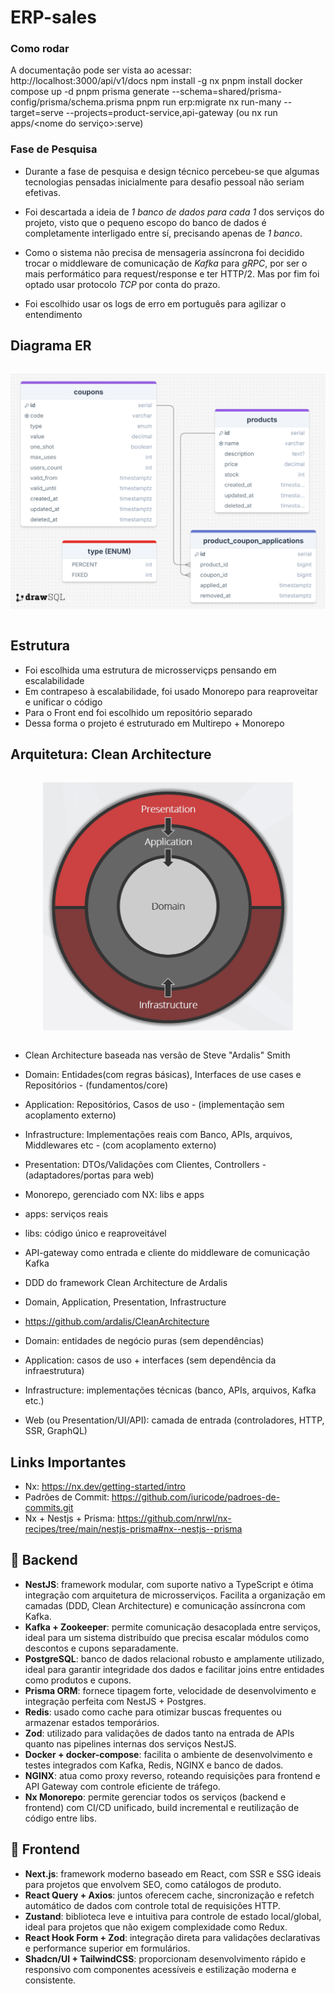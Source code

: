 # ERP-sales

### Como rodar

A documentação pode ser vista ao acessar: http://localhost:3000/api/v1/docs
npm install -g nx
pnpm install
docker compose up -d
pnpm prisma generate --schema=shared/prisma-config/prisma/schema.prisma
pnpm run erp:migrate
nx run-many --target=serve --projects=product-service,api-gateway (ou nx run apps/<nome do serviço>:serve)

### Fase de Pesquisa

- Durante a fase de pesquisa e design técnico percebeu-se que algumas tecnologias pensadas inicialmente para desafio pessoal não seriam efetivas.

* Foi descartada a ideia de *1 banco de dados para cada 1* dos serviços do projeto, visto que o pequeno escopo do banco de dados é completamente interligado entre sí, precisando apenas de *1 banco*.

* Como o sistema não precisa de mensageria assíncrona foi decidido trocar o middleware de comunicação de *Kafka* para *gRPC*, por ser o mais performático para request/response e ter HTTP/2. Mas por fim foi optado usar protocolo *TCP* por conta do prazo.

* Foi escolhido usar os logs de erro em português para agilizar o entendimento


## Diagrama ER

<div style="width: 100%; display: flex; justify-content: center; align-items: center">

<div style="width: 800px;">

![er](./docs/imgs/drawsql-er-1.png)

</div>

</div>

## Estrutura

* Foi escolhida uma estrutura de microsserviçps pensando em escalabilidade
* Em contrapeso à escalabilidade, foi usado Monorepo para reaproveitar e unificar o código
* Para o Front end foi escolhido um repositório separado
* Dessa forma o projeto é estruturado em Multirepo + Monorepo

## Arquitetura: Clean Architecture

<div style="width: 100%; display: flex; justify-content: center; align-items: center">

<div style="width: 400px;">

![arquitetura](./docs/imgs/ca-diagram.png)

</div>

</div>

* Clean Architecture baseada nas versão de Steve "Ardalis" Smith
 * Domain: Entidades(com regras básicas), Interfaces de use cases e Repositórios - (fundamentos/core)
 * Application: Repositórios, Casos de uso - (implementação sem acoplamento externo) 
 * Infrastructure: Implementações reais com Banco, APIs, arquivos, Middlewares etc - (com acoplamento externo)
 * Presentation: DTOs/Validações com Clientes, Controllers - (adaptadores/portas para web)

* Monorepo, gerenciado com NX: libs e apps
 * apps: serviços reais
 * libs: código único e reaproveitável

* API-gateway como entrada e cliente do middleware de comunicação Kafka

* DDD do framework Clean Architecture de Ardalis
 * Domain, Application, Presentation, Infrastructure
 * https://github.com/ardalis/CleanArchitecture
 * Domain: entidades de negócio puras (sem dependências)
 * Application: casos de uso + interfaces (sem dependência da infraestrutura)
 * Infrastructure: implementações técnicas (banco, APIs, arquivos, Kafka etc.)
 * Web (ou Presentation/UI/API): camada de entrada (controladores, HTTP, SSR, GraphQL)

## Links Importantes

* Nx: https://nx.dev/getting-started/intro 
* Padrões de Commit: https://github.com/iuricode/padroes-de-commits.git 
* Nx + Nestjs + Prisma: https://github.com/nrwl/nx-recipes/tree/main/nestjs-prisma#nx--nestjs--prisma 

## 🧠 Backend

- **NestJS**: framework modular, com suporte nativo a TypeScript e ótima integração com arquitetura de microsserviços. Facilita a organização em camadas (DDD, Clean Architecture) e comunicação assíncrona com Kafka.
- **Kafka + Zookeeper**: permite comunicação desacoplada entre serviços, ideal para um sistema distribuído que precisa escalar módulos como descontos e cupons separadamente.
- **PostgreSQL**: banco de dados relacional robusto e amplamente utilizado, ideal para garantir integridade dos dados e facilitar joins entre entidades como produtos e cupons.
- **Prisma ORM**: fornece tipagem forte, velocidade de desenvolvimento e integração perfeita com NestJS + Postgres.
- **Redis**: usado como cache para otimizar buscas frequentes ou armazenar estados temporários.
- **Zod**: utilizado para validações de dados tanto na entrada de APIs quanto nas pipelines internas dos serviços NestJS.
- **Docker + docker-compose**: facilita o ambiente de desenvolvimento e testes integrados com Kafka, Redis, NGINX e banco de dados.
- **NGINX**: atua como proxy reverso, roteando requisições para frontend e API Gateway com controle eficiente de tráfego.
- **Nx Monorepo**: permite gerenciar todos os serviços (backend e frontend) com CI/CD unificado, build incremental e reutilização de código entre libs.

## 🎨 Frontend

- **Next.js**: framework moderno baseado em React, com SSR e SSG ideais para projetos que envolvem SEO, como catálogos de produto.
- **React Query + Axios**: juntos oferecem cache, sincronização e refetch automático de dados com controle total de requisições HTTP.
- **Zustand**: biblioteca leve e intuitiva para controle de estado local/global, ideal para projetos que não exigem complexidade como Redux.
- **React Hook Form + Zod**: integração direta para validações declarativas e performance superior em formulários.
- **Shadcn/UI + TailwindCSS**: proporcionam desenvolvimento rápido e responsivo com componentes acessíveis e estilização moderna e consistente.
